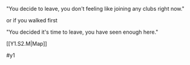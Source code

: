 "You decide to leave, you don't feeling like joining any clubs right now."

or if you walked first

"You decided it's time to leave, you have seen enough here."

[[Y1.S2.M|Map]]

#y1